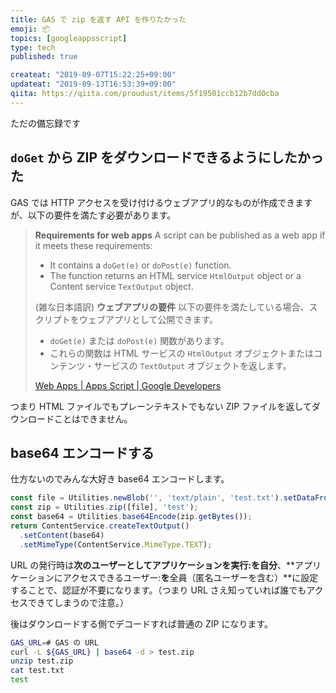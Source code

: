```yaml
---
title: GAS で zip を返す API を作りたかった
emoji: 📦
topics: [googleappsscript]
type: tech
published: true

createat: "2019-09-07T15:22:25+09:00"
updateat: "2019-09-13T16:53:39+09:00"
qiita: https://qiita.com/proudust/items/5f19501ccb12b7dd0cba
---
```


ただの備忘録です

## `doGet` から ZIP をダウンロードできるようにしたかった

GAS では HTTP アクセスを受け付けるウェブアプリ的なものが作成できますが、以下の要件を満たす必要があります。

> **Requirements for web apps**
> A script can be published as a web app if it meets these requirements:
>
> - It contains a `doGet(e)` or `doPost(e)` function.
> - The function returns an HTML service `HtmlOutput` object or a Content service `TextOutput` object.
>
> (雑な日本語訳)
> **ウェブアプリの要件**
> 以下の要件を満たしている場合、スクリプトをウェブアプリとして公開できます。
>
> - `doGet(e)` または `doPost(e)` 関数があります。
> - これらの関数は HTML サービスの `HtmlOutput` オブジェクトまたはコンテンツ・サービスの `TextOutput` オブジェクトを返します。
>
> [Web Apps | Apps Script | Google Developers](https://developers.google.com/apps-script/guides/web#requirements_for_web_apps)

つまり HTML ファイルでもプレーンテキストでもない ZIP ファイルを返してダウンロードことはできません。

## base64 エンコードする

仕方ないのでみんな大好き base64 エンコードします。

``` ts
const file = Utilities.newBlob('', 'text/plain', 'test.txt').setDataFromString('test', 'utf-8');
const zip = Utilities.zip([file], 'test');
const base64 = Utilities.base64Encode(zip.getBytes());
return ContentService.createTextOutput()
  .setContent(base64)
  .setMimeType(ContentService.MimeType.TEXT);
```

URL の発行時は**次のユーザーとしてアプリケーションを実行:**を**自分**、**アプリケーションにアクセスできるユーザー:**を**全員（匿名ユーザーを含む）**に設定することで、認証が不要になります。（つまり URL さえ知っていれば誰でもアクセスできてしまうので注意。）

後はダウンロードする側でデコードすれば普通の ZIP になります。

``` bash
GAS_URL=# GAS の URL
curl -L ${GAS_URL} | base64 -d > test.zip
unzip test.zip
cat test.txt
test
```
